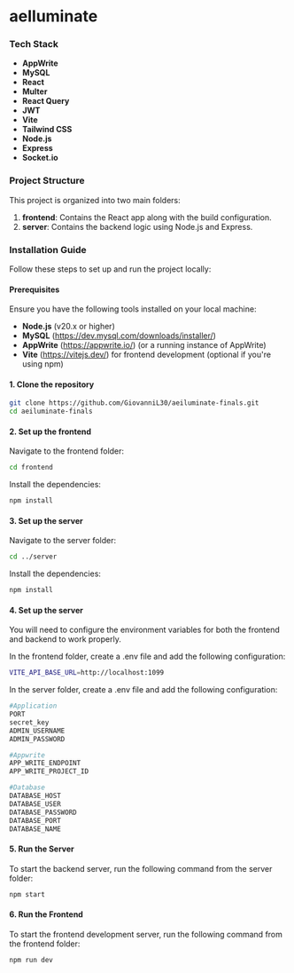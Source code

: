 # aeIluminate

### Tech Stack

- **AppWrite**
- **MySQL**
- **React**
- **Multer**
- **React Query**
- **JWT**
- **Vite**
- **Tailwind CSS**
- **Node.js**
- **Express**
- **Socket.io**

### Project Structure

This project is organized into two main folders:

1. **frontend**: Contains the React app along with the build configuration.
2. **server**: Contains the backend logic using Node.js and Express.

### Installation Guide

Follow these steps to set up and run the project locally:

#### Prerequisites

Ensure you have the following tools installed on your local machine:

- **Node.js** (v20.x or higher)
- **MySQL** (https://dev.mysql.com/downloads/installer/)
- **AppWrite** (https://appwrite.io/) (or a running instance of AppWrite)
- **Vite** (https://vitejs.dev/) for frontend development (optional if you're using npm)

#### 1. Clone the repository

```bash
git clone https://github.com/GiovanniL30/aeiluminate-finals.git
cd aeiluminate-finals
```

#### 2. Set up the frontend

Navigate to the frontend folder:

```bash
cd frontend
```

Install the dependencies:

```bash
npm install
```

#### 3. Set up the server

Navigate to the server folder:

```bash
cd ../server
```

Install the dependencies:

```bash
npm install
```

#### 4. Set up the server

You will need to configure the environment variables for both the frontend and backend to work properly.

In the frontend folder, create a .env file and add the following configuration:

```bash
VITE_API_BASE_URL=http://localhost:1099
```

In the server folder, create a .env file and add the following configuration:

```bash
#Application
PORT
secret_key
ADMIN_USERNAME
ADMIN_PASSWORD

#Appwrite
APP_WRITE_ENDPOINT
APP_WRITE_PROJECT_ID

#Database
DATABASE_HOST
DATABASE_USER
DATABASE_PASSWORD
DATABASE_PORT
DATABASE_NAME
```

#### 5. Run the Server

To start the backend server, run the following command from the server folder:

```bash
npm start
```

#### 6. Run the Frontend

To start the frontend development server, run the following command from the frontend folder:

```bash
npm run dev
```

